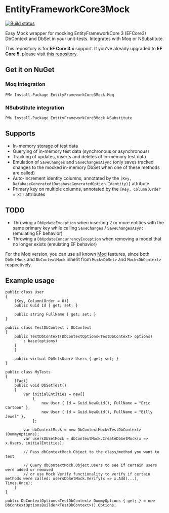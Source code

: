 # EntityFrameworkCore3Mock

[![Build status](https://ci.appveyor.com/api/projects/status/3u9mrf907xs3wjvj/branch/master?svg=true)](https://ci.appveyor.com/project/huysentruitw/entity-framework-core3-mock/branch/master)

Easy Mock wrapper for mocking EntityFrameworkCore 3 (EFCore3) DbContext and DbSet in your unit-tests. Integrates with Moq or NSubstitute.


This repository is for __EF Core 3.x__ support. If you've already upgraded to __EF Core 5__, please visit [this repository](https://github.com/huysentruitw/entity-framework-core-mock).

## Get it on NuGet

### Moq integration

    PM> Install-Package EntityFrameworkCore3Mock.Moq

### NSubstitute integration

    PM> Install-Package EntityFrameworkCore3Mock.NSubstitute

## Supports

* In-memory storage of test data
* Querying of in-memory test data (synchronous or asynchronous)
* Tracking of updates, inserts and deletes of in-memory test data
* Emulation of `SaveChanges` and `SaveChangesAsync` (only saves tracked changes to the mocked in-memory DbSet when one of these methods are called)
* Auto-increment identity columns, annotated by the `[Key, DatabaseGenerated(DatabaseGeneratedOption.Identity)]` attribute
* Primary key on multiple columns, annotated by the `[Key, Column(Order = X)]` attributes

## TODO

* Throwing a `DbUpdateException` when inserting 2 or more entities with the same primary key while calling `SaveChanges` / `SaveChangesAsync` (emulating EF behavior)
* Throwing a `DbUpdateConcurrencyException` when removing a model that no longer exists (emulating EF behavior)

For the Moq version, you can use all known [Moq](https://github.com/Moq/moq4/wiki/Quickstart) features, since both `DbSetMock` and `DbContextMock` inherit from `Mock<DbSet>` and `Mock<DbContext>` respectively.

## Example usage

    public class User
    {
        [Key, Column(Order = 0)]
        public Guid Id { get; set; }

        public string FullName { get; set; }
    }

    public class TestDbContext : DbContext
    {
        public TestDbContext(DbContextOptions<TestDbContext> options)
            : base(options)
        {
        }

        public virtual DbSet<User> Users { get; set; }
    }

    public class MyTests
    {
        [Fact]
        public void DbSetTest()
        {
            var initialEntities = new[]
                {
                    new User { Id = Guid.NewGuid(), FullName = "Eric Cartoon" },
                    new User { Id = Guid.NewGuid(), FullName = "Billy Jewel" },
                };
            
            var dbContextMock = new DbContextMock<TestDbContext>(DummyOptions);
            var usersDbSetMock = dbContextMock.CreateDbSetMock(x => x.Users, initialEntities);
        
            // Pass dbContextMock.Object to the class/method you want to test
        
            // Query dbContextMock.Object.Users to see if certain users were added or removed
            // or use Mock Verify functionality to verify if certain methods were called: usersDbSetMock.Verify(x => x.Add(...), Times.Once);
        }
    }

    public DbContextOptions<TestDbContext> DummyOptions { get; } = new DbContextOptionsBuilder<TestDbContext>().Options;
